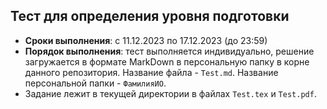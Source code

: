 ## Тест для определения уровня подготовки

- **Сроки выполнения**: с 11.12.2023 по 17.12.2023 (до 23:59)
- **Порядок выполнения**: тест выполняется индивидуально, решение загружается в формате MarkDown в персональную папку в корне данного репозитория. Название файла - `Test.md`. Название персональной папки - `ФамилияИО`.
- Задание лежит в текущей директории в файлах `Test.tex` и `Test.pdf`.
